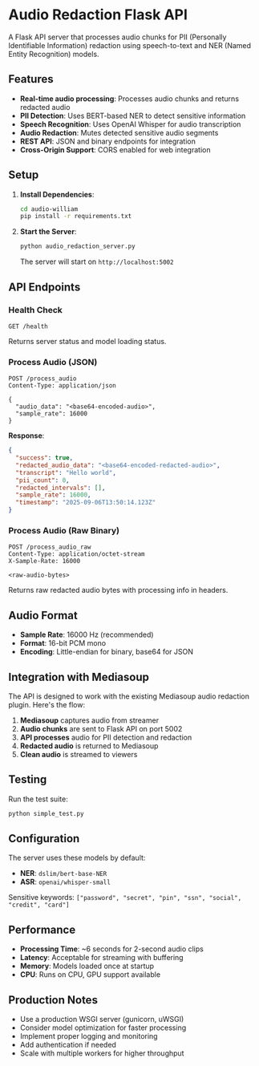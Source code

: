 # Audio Redaction Flask API

A Flask API server that processes audio chunks for PII (Personally Identifiable Information) redaction using speech-to-text and NER (Named Entity Recognition) models.

## Features

- **Real-time audio processing**: Processes audio chunks and returns redacted audio
- **PII Detection**: Uses BERT-based NER to detect sensitive information
- **Speech Recognition**: Uses OpenAI Whisper for audio transcription  
- **Audio Redaction**: Mutes detected sensitive audio segments
- **REST API**: JSON and binary endpoints for integration
- **Cross-Origin Support**: CORS enabled for web integration

## Setup

1. **Install Dependencies**:
   ```bash
   cd audio-william
   pip install -r requirements.txt
   ```

2. **Start the Server**:
   ```bash
   python audio_redaction_server.py
   ```
   
   The server will start on `http://localhost:5002`

## API Endpoints

### Health Check
```
GET /health
```
Returns server status and model loading status.

### Process Audio (JSON)
```
POST /process_audio
Content-Type: application/json

{
  "audio_data": "<base64-encoded-audio>",
  "sample_rate": 16000
}
```

**Response**:
```json
{
  "success": true,
  "redacted_audio_data": "<base64-encoded-redacted-audio>",
  "transcript": "Hello world",
  "pii_count": 0,
  "redacted_intervals": [],
  "sample_rate": 16000,
  "timestamp": "2025-09-06T13:50:14.123Z"
}
```

### Process Audio (Raw Binary)
```
POST /process_audio_raw
Content-Type: application/octet-stream
X-Sample-Rate: 16000

<raw-audio-bytes>
```

Returns raw redacted audio bytes with processing info in headers.

## Audio Format

- **Sample Rate**: 16000 Hz (recommended)
- **Format**: 16-bit PCM mono
- **Encoding**: Little-endian for binary, base64 for JSON

## Integration with Mediasoup

The API is designed to work with the existing Mediasoup audio redaction plugin. Here's the flow:

1. **Mediasoup** captures audio from streamer
2. **Audio chunks** are sent to Flask API on port 5002
3. **API processes** audio for PII detection and redaction
4. **Redacted audio** is returned to Mediasoup
5. **Clean audio** is streamed to viewers

## Testing

Run the test suite:
```bash
python simple_test.py
```

## Configuration

The server uses these models by default:
- **NER**: `dslim/bert-base-NER` 
- **ASR**: `openai/whisper-small`

Sensitive keywords: `["password", "secret", "pin", "ssn", "social", "credit", "card"]`

## Performance

- **Processing Time**: ~6 seconds for 2-second audio clips
- **Latency**: Acceptable for streaming with buffering
- **Memory**: Models loaded once at startup
- **CPU**: Runs on CPU, GPU support available

## Production Notes

- Use a production WSGI server (gunicorn, uWSGI)
- Consider model optimization for faster processing
- Implement proper logging and monitoring
- Add authentication if needed
- Scale with multiple workers for higher throughput